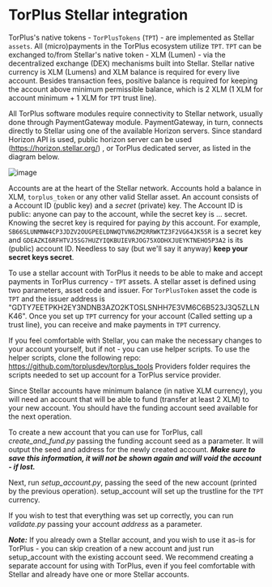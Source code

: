 # TorPlus Stellar integration

TorPlus's native tokens - `TorPlusTokens` (`TPT`) - are implemented as Stellar `assets`. All (micro)payments in the TorPlus ecosystem utilize `TPT`. `TPT` can be exchanged to/from Stellar's native token - XLM (Lumen) - via the decentralized exchange (DEX) mechanisms built into Stellar.
Stellar native currency is XLM (Lumens) and XLM balance is required for every live account.
Besides transaction fees, positive balance is required for keeping the account above minimum permissible balance, which is 2 XLM (1 XLM for account minimum + 1 XLM for `TPT` trust line).

All TorPlus software modules require connectivity to Stellar network, usually done through PaymentGateway module. PaymentGateway, in turn, connects directly to Stellar using one of the available Horizon servers.
Since standard Horizon API is used, public horizon server can be used (https://horizon.stellar.org/) , or TorPlus dedicated server, as listed in the diagram below.

![image](https://user-images.githubusercontent.com/52072466/163132795-a702c639-ca0c-4a35-b7cc-ce535c53de61.png)

Accounts are at the heart of the Stellar network. Accounts hold a balance in XLM, `torplus_token` or any other valid Stellar asset. An account consists of a Account ID (public key) and a *secret* (private) key. The Account ID is public: anyone can pay to the account, while the secret key is ... secret. Knowing the secret key is required for paying _by_ this account. For example, `SB66SLUNMNW4CP3JDZV2OUGPEELDNWQTVN6ZM2RRWKTZ3F2VG64JK5SR` is a secret key and `GDEAZKI6RFHTVJ5SG7HUZYIQKBUIEVRJOG75XODHXJUEYKTNEHO5P3A2` is its (public) account ID. Needless to say (but we'll say it anyway) **keep your secret keys secret**.

To use a stellar account with TorPlus it needs to be able to make and accept payments in TorPlus currency - `TPT` assets.
A stellar asset is defined using two parameters, asset code and issuer.
For `TorPlusToken` asset the code is `TPT` and the issuer address is "GDTY7EETPKH2EY3NDNB3AZO2KTOSLSNHH7E3VM6C6B523J3Q5ZLLNK46".
Once you set up `TPT` currency for your account (Called setting up a trust line), you can receive and make payments in `TPT` currency.

If you feel comfortable with Stellar, you can make the necessary changes to your account yourself, but if not - you can use helper scripts.
To use the helper scripts, clone the following repo: https://github.com/torplusdev/torplus_tools
Providers folder requires the scripts needed to set up account for a TorPlus service provider.

Since Stellar accounts have minimum balance (in native XLM currency), you will need an account that will be able to fund (transfer at least 2 XLM) to your new account.
You should have the funding account seed available for the next operation.

To create a new account that you can use for TorPlus, call *create_and_fund.py* passing the funding account seed as a parameter.
It will output the seed and address for the newly created account. 
***Make sure to save this information, it will not be shown again and will void the account - if lost.***

Next, run *setup_account.py*, passing the seed of the new account (printed by the previous operation). setup_account will set up the trustline for the `TPT` currency.

If you wish to test that everything was set up correctly, you can run *validate.py* passing your account *address* as a parameter.

***Note:*** If you already own a Stellar account, and you wish to use it as-is for TorPlus - you can skip creation of a new account and just run setup_account with the existing account seed.
We recommend creating a separate account for using with TorPlus, even if you feel comfortable with Stellar and already have one or more Stellar accounts.

